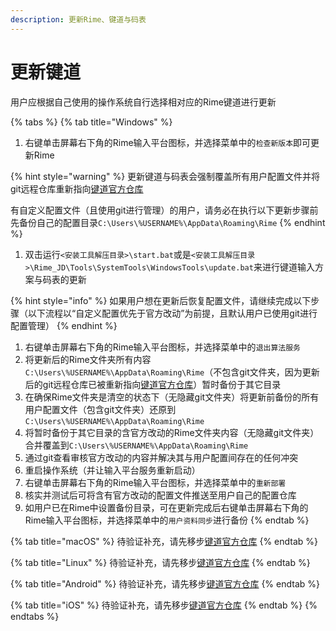 ```yaml
---
description: 更新Rime、键道与码表
---
```


# 更新键道

用户应根据自己使用的操作系统自行选择相对应的Rime键道进行更新

{% tabs %}
{% tab title="Windows" %}
1. 右键单击屏幕右下角的Rime输入平台图标，并选择菜单中的`检查新版本`即可更新Rime

{% hint style="warning" %}
更新键道与码表会强制覆盖所有用户配置文件并将git远程仓库重新指向[键道官方仓库](https://github.com/xkinput/Rime_JD)

有自定义配置文件（且使用git进行管理）的用户，请务必在执行以下更新步骤前先备份自己的配置目录`C:\Users\%USERNAME%\AppData\Roaming\Rime`
{% endhint %}

1. 双击运行`<安装工具解压目录>\start.bat`或是`<安装工具解压目录>\Rime_JD\Tools\SystemTools\WindowsTools\update.bat`来进行键道输入方案与码表的更新

{% hint style="info" %}
如果用户想在更新后恢复配置文件，请继续完成以下步骤（以下流程以“自定义配置优先于官方改动”为前提，且默认用户已使用git进行配置管理）
{% endhint %}

1. 右键单击屏幕右下角的Rime输入平台图标，并选择菜单中的`退出算法服务`
2. 将更新后的Rime文件夹所有内容`C:\Users\%USERNAME%\AppData\Roaming\Rime`（不包含git文件夹，因为更新后的git远程仓库已被重新指向[键道官方仓库](https://github.com/xkinput/Rime_JD)）暂时备份于其它目录
3. 在确保Rime文件夹是清空的状态下（无隐藏git文件夹）将更新前备份的所有用户配置文件（包含git文件夹）还原到`C:\Users\%USERNAME%\AppData\Roaming\Rime`
4. 将暂时备份于其它目录的含官方改动的Rime文件夹内容（无隐藏git文件夹）合并覆盖到`C:\Users\%USERNAME%\AppData\Roaming\Rime`
5. 通过git查看审核官方改动的内容并解决其与用户配置间存在的任何冲突
6. 重启操作系统（并让输入平台服务重新启动）
7. 右键单击屏幕右下角的Rime输入平台图标，并选择菜单中的`重新部署`
8. 核实并测试后可将含有官方改动的配置文件推送至用户自己的配置仓库
9. 如用户已在Rime中设置备份目录，可在更新完成后右键单击屏幕右下角的Rime输入平台图标，并选择菜单中的`用户资料同步`进行备份
{% endtab %}

{% tab title="macOS" %}
待验证补充，请先移步[键道官方仓库](https://github.com/xkinput/Rime_JD)
{% endtab %}

{% tab title="Linux" %}
待验证补充，请先移步[键道官方仓库](https://github.com/xkinput/Rime_JD)
{% endtab %}

{% tab title="Android" %}
待验证补充，请先移步[键道官方仓库](https://github.com/xkinput/Rime_JD)
{% endtab %}

{% tab title="iOS" %}
待验证补充，请先移步[键道官方仓库](https://github.com/xkinput/Rime_JD)
{% endtab %}
{% endtabs %}

